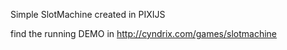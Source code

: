 Simple SlotMachine created in PIXIJS

find the running DEMO in http://cyndrix.com/games/slotmachine
